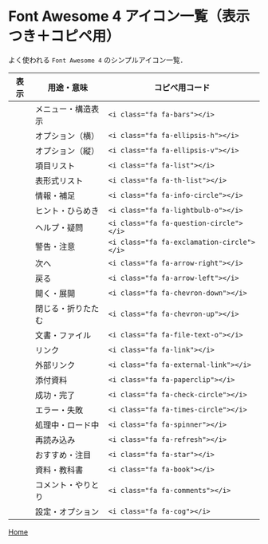 # Font Awesome 4 アイコン一覧（表示つき＋コピペ用）
よく使われる `Font Awesome 4` のシンプルアイコン一覧．

| 表示 | 用途・意味 | コピペ用コード |
|------|------------|----------------|
| <i class="fa fa-bars"></i> | メニュー・構造表示 | `<i class="fa fa-bars"></i>` |
| <i class="fa fa-ellipsis-h"></i> | オプション（横） | `<i class="fa fa-ellipsis-h"></i>` |
| <i class="fa fa-ellipsis-v"></i> | オプション（縦） | `<i class="fa fa-ellipsis-v"></i>` |
| <i class="fa fa-list"></i> | 項目リスト | `<i class="fa fa-list"></i>` |
| <i class="fa fa-th-list"></i> | 表形式リスト | `<i class="fa fa-th-list"></i>` |
| <i class="fa fa-info-circle"></i> | 情報・補足 | `<i class="fa fa-info-circle"></i>` |
| <i class="fa fa-lightbulb-o"></i> | ヒント・ひらめき | `<i class="fa fa-lightbulb-o"></i>` |
| <i class="fa fa-question-circle"></i> | ヘルプ・疑問 | `<i class="fa fa-question-circle"></i>` |
| <i class="fa fa-exclamation-circle"></i> | 警告・注意 | `<i class="fa fa-exclamation-circle"></i>` |
| <i class="fa fa-arrow-right"></i> | 次へ | `<i class="fa fa-arrow-right"></i>` |
| <i class="fa fa-arrow-left"></i> | 戻る | `<i class="fa fa-arrow-left"></i>` |
| <i class="fa fa-chevron-down"></i> | 開く・展開 | `<i class="fa fa-chevron-down"></i>` |
| <i class="fa fa-chevron-up"></i> | 閉じる・折りたたむ | `<i class="fa fa-chevron-up"></i>` |
| <i class="fa fa-file-text-o"></i> | 文書・ファイル | `<i class="fa fa-file-text-o"></i>` |
| <i class="fa fa-link"></i> | リンク | `<i class="fa fa-link"></i>` |
| <i class="fa fa-external-link"></i> | 外部リンク | `<i class="fa fa-external-link"></i>` |
| <i class="fa fa-paperclip"></i> | 添付資料 | `<i class="fa fa-paperclip"></i>` |
| <i class="fa fa-check-circle"></i> | 成功・完了 | `<i class="fa fa-check-circle"></i>` |
| <i class="fa fa-times-circle"></i> | エラー・失敗 | `<i class="fa fa-times-circle"></i>` |
| <i class="fa fa-spinner"></i> | 処理中・ロード中 | `<i class="fa fa-spinner"></i>` |
| <i class="fa fa-refresh"></i> | 再読み込み | `<i class="fa fa-refresh"></i>` |
| <i class="fa fa-star"></i> | おすすめ・注目 | `<i class="fa fa-star"></i>` |
| <i class="fa fa-book"></i> | 資料・教科書 | `<i class="fa fa-book"></i>` |
| <i class="fa fa-comments"></i> | コメント・やりとり | `<i class="fa fa-comments"></i>` |
| <i class="fa fa-cog"></i> | 設定・オプション | `<i class="fa fa-cog"></i>` |


[<i class="fa fa-arrow-left"></i> Home](./)

